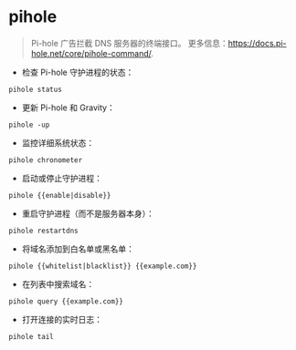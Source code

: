# pihole

> Pi-hole 广告拦截 DNS 服务器的终端接口。
> 更多信息：<https://docs.pi-hole.net/core/pihole-command/>.

- 检查 Pi-hole 守护进程的状态：

`pihole status`

- 更新 Pi-hole 和 Gravity：

`pihole -up`

- 监控详细系统状态：

`pihole chronometer`

- 启动或停止守护进程：

`pihole {{enable|disable}}`

- 重启守护进程（而不是服务器本身）：

`pihole restartdns`

- 将域名添加到白名单或黑名单：

`pihole {{whitelist|blacklist}} {{example.com}}`

- 在列表中搜索域名：

`pihole query {{example.com}}`

- 打开连接的实时日志：

`pihole tail`